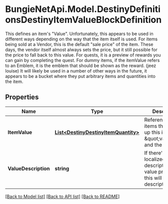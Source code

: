 # BungieNetApi.Model.DestinyDefinitionsDestinyItemValueBlockDefinition
This defines an item's \"Value\". Unfortunately, this appears to be used in different ways depending on the way that the item itself is used.  For items being sold at a Vendor, this is the default \"sale price\" of the item. These days, the vendor itself almost always sets the price, but it still possible for the price to fall back to this value. For quests, it is a preview of rewards you can gain by completing the quest. For dummy items, if the itemValue refers to an Emblem, it is the emblem that should be shown as the reward. (jeez louise)  It will likely be used in a number of other ways in the future, it appears to be a bucket where they put arbitrary items and quantities into the item.
## Properties

Name | Type | Description | Notes
------------ | ------------- | ------------- | -------------
**ItemValue** | [**List&lt;DestinyDestinyItemQuantity&gt;**](DestinyDestinyItemQuantity.md) | References to the items that make up this item&#39;s \&quot;value\&quot;, and the quantity. | [optional] 
**ValueDescription** | **string** | If there&#39;s a localized text description of the value provided, this will be said description. | [optional] 

[[Back to Model list]](../README.md#documentation-for-models) [[Back to API list]](../README.md#documentation-for-api-endpoints) [[Back to README]](../README.md)

